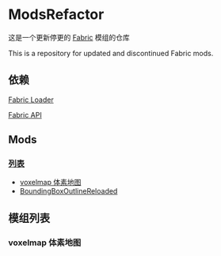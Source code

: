 # ModsRefactor

这是一个更新停更的 [Fabric](https://fabricmc.net/develop/) 模组的仓库

This is a repository for updated and discontinued Fabric mods.

## 依赖

[Fabric Loader](https://fabricmc.net/use/installer/)

[Fabric API](https://github.com/FabricMC/fabric)


## Mods

### [列表](#模组列表)

- [voxelmap 体素地图](#voxelmap-体素地图)
- [BoundingBoxOutlineReloaded](#BBOR)

## 模组列表

### voxelmap 体素地图
